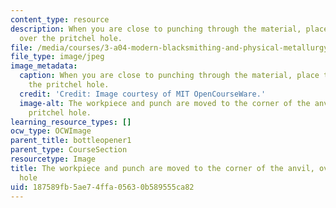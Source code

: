 ```yaml
---
content_type: resource
description: When you are close to punching through the material, place the piece
  over the pritchel hole.
file: /media/courses/3-a04-modern-blacksmithing-and-physical-metallurgy-fall-2008/187589fb5ae74ffa05630b589555ca82_057.jpg
file_type: image/jpeg
image_metadata:
  caption: When you are close to punching through the material, place the piece over
    the pritchel hole.
  credit: 'Credit: Image courtesy of MIT OpenCourseWare.'
  image-alt: The workpiece and punch are moved to the corner of the anvil, over the
    pritchel hole.
learning_resource_types: []
ocw_type: OCWImage
parent_title: bottleopener1
parent_type: CourseSection
resourcetype: Image
title: The workpiece and punch are moved to the corner of the anvil, over the pritchel
  hole
uid: 187589fb-5ae7-4ffa-0563-0b589555ca82
---
```


